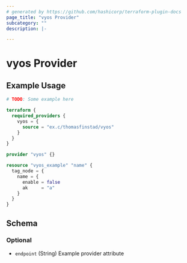 ```yaml
---
# generated by https://github.com/hashicorp/terraform-plugin-docs
page_title: "vyos Provider"
subcategory: ""
description: |-

---
```


# vyos Provider



## Example Usage

```terraform
# TODO: Some example here

terraform {
  required_providers {
    vyos = {
      source = "ex.c/thomasfinstad/vyos"
    }
  }
}

provider "vyos" {}

resource "vyos_example" "name" {
  tag_node = {
    name = {
      enable = false
      ak     = "a"
    }
  }
}
```

<!-- schema generated by tfplugindocs -->
## Schema

### Optional

- `endpoint` (String) Example provider attribute

